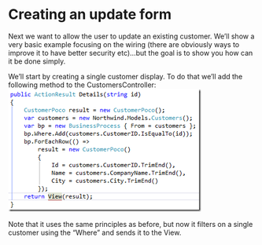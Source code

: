 ﻿# Creating an update form

Next we want to allow the user to update an existing customer. We’ll show a very basic example focusing on the wiring  (there are obviously ways to improve it to have better security etc)…but the goal is to show you how can it be done simply.

We’ll start by creating a single customer display. To do that we’ll add the following method to the CustomersController:  
![](ActionResult_details.png)  

Note that it uses the same principles as before, but now it filters on a single customer using the “Where” and sends it to the View.